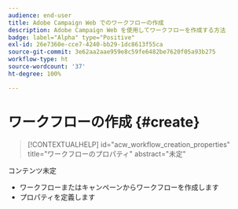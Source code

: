 ```yaml
---
audience: end-user
title: Adobe Campaign Web でのワークフローの作成
description: Adobe Campaign Web を使用してワークフローを作成する方法
badge: label="Alpha" type="Positive"
exl-id: 26e7360e-cce7-4240-bb29-1dc8613f55ca
source-git-commit: 3e62aa2aae959e8c59fe6482be7620f05a93b275
workflow-type: ht
source-wordcount: '37'
ht-degree: 100%

---
```



# ワークフローの作成 {#create}

>[!CONTEXTUALHELP]
>id="acw_workflow_creation_properties"
>title="ワークフローのプロパティ"
>abstract="未定"

コンテンツ未定

* ワークフローまたはキャンペーンからワークフローを作成します
* プロパティを定義します

